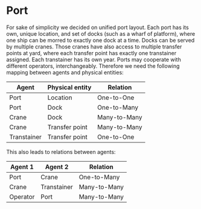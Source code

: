 # Port

For sake of simplicity we decided on unified port layout. Each port has its own, unique location, and set of docks (such as a wharf of platform), where one ship can be morred to exactly one dock at a time. Docks can be served by multiple cranes. Those cranes have also access to multiple transfer points at yard, where each transfer point has exactly one transtainer assigned. Each transtainer has its own year. Ports may cooperate with different operators, interchangeably. Therefore we need the following mapping between agents and physical entities:

| Agent | Physical entity | Relation |
| --- | --- | --- |
| Port | Location | One-to-One |
| Port | Dock | One-to-Many |
| Crane | Dock | Many-to-Many |
| Crane | Transfer point | Many-to-Many |
| Transtainer | Transfer point | One-to-One |

This also leads to relations between agents:

| Agent 1 | Agent 2 | Relation |
| --- | --- | --- |
| Port | Crane | One-to-Many |
| Crane | Transtainer | Many-to-Many |
| Operator | Port | Many-to-Many |
